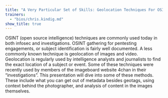 ```yaml
---
title: "A Very Particular Set of Skills: Geolocation Techniques For OSINT and Investigation"
trainers:
  - "bios/chris.kindig.md"
show_title: true
---
```

OSINT (open source intelligence) techniques are commonly used today in both infosec and investigations. OSINT gathering for pentesting engagements, or subject identification is fairly well documented. A less commonly known technique is geolocation of images and video. Geolocation is regularly used by intelligence analysts and journalists to find the exact location of a subject or event. Some of these techniques were recently used by members of the imageboard website 4chan in their “investigations”. This presentation will dive into some of these methods. These include what you can get out of metadata besides geotags, using context behind the photographer, and analysis of content in the images themselves.
